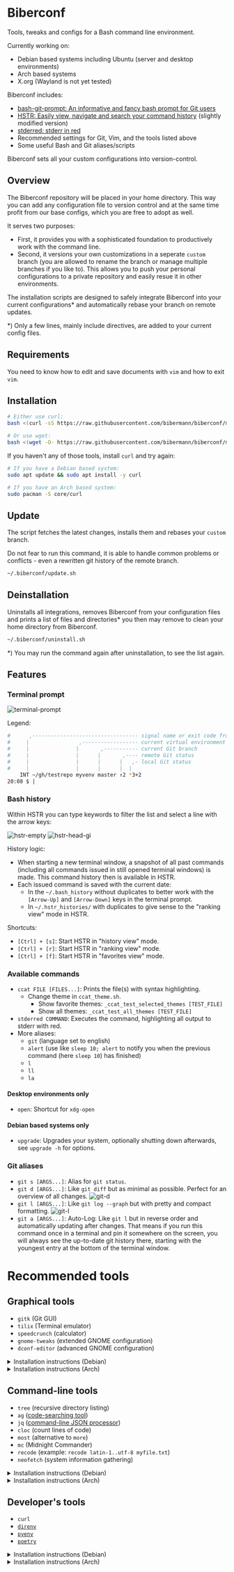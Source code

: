 # Biberconf

Tools, tweaks and configs for a Bash command line environment.

Currently working on:
- Debian based systems including Ubuntu (server and desktop environments)
- Arch based systems
- X.org (Wayland is not yet tested)

Biberconf includes:
- [bash-git-prompt: An informative and fancy bash prompt for Git users](https://github.com/magicmonty/bash-git-prompt)
- [HSTR: Easily view, navigate and search your command history](https://github.com/dvorka/hstr) (slightly modified version)
- [stderred: stderr in red](https://github.com/sickill/stderred)
- Recommended settings for Git, Vim, and the tools listed above
- Some useful Bash and Git aliases/scripts

Biberconf sets all your custom configurations into version-control.

## Overview

The Biberconf repository will be placed in your home directory.
This way you can add any configuration file to version control
and at the same time profit from our base configs, 
which you are free to adopt as well.

It serves two purposes:
* First, it provides you with a sophisticated foundation 
    to productively work with the command line.
* Second, it versions your own customizations in a seperate `custom` branch
    (you are allowed to rename the branch or manage multiple branches if you like to).
    This allows you to push your personal configurations to a private repository 
    and easily resue it in other environments.

The installation scripts are designed 
to safely integrate Biberconf into your current configurations*
and automatically rebase your branch on remote updates.

*) Only a few lines, mainly include directives, are added to your current config files.

## Requirements

You need to know how to edit and save documents with `vim` and how to exit `vim`.

## Installation

```bash
# Either use curl:
bash <(curl -sS https://raw.githubusercontent.com/bibermann/biberconf/main/.biberconf/fresh-install.sh)

# Or use wget:
bash <(wget -O- https://raw.githubusercontent.com/bibermann/biberconf/main/.biberconf/fresh-install.sh)
```

If you haven't any of those tools, install `curl` and try again:

```bash
# If you have a Debian based system:
sudo apt update && sudo apt install -y curl

# If you have an Arch based system:
sudo pacman -S core/curl
```

## Update

The script fetches the latest changes, installs them and rebases your `custom` branch.

Do not fear to run this command, it is able to handle common problems or conflicts -
even a rewritten git history of the remote branch.

```bash
~/.biberconf/update.sh
```

## Deinstallation

Uninstalls all integrations, removes Biberconf from your configuration files
and prints a list of files and directories* you then may remove 
to clean your home directory from Biberconf.

```bash
~/.biberconf/uninstall.sh
```

*) You may run the command again after uninstallation, to see the list again.

## Features

### Terminal prompt

![terminal-prompt](../.biberconf/img/terminal-prompt.png)

Legend:

```bash
#      ,---------------------------------- signal name or exit code from last command
#     |                ,------------------ current virtual environment
#     |               |       ,----------- current Git branch
#     |               |      |       ,---- remote Git status
#     |               |      |      |   ,- local Git status
#     |               |      |      |  |
    INT ~/gh/testrepo myvenv master ↑2 *3+2
20:08 $ |
```

### Bash history

Within HSTR you can type keywords to filter the list and select a line with the arrow keys:

![hstr-empty](../.biberconf/img/hstr-empty.png)
![hstr-head-gi](../.biberconf/img/hstr-head-gi.png)

History logic:
- When starting a new terminal window, a snapshot of all past commands (including all commands issued in still opened terminal windows) is made. This command history then is available in HSTR.
- Each issued command is saved with the current date:
    - In the `~/.bash_history` without duplicates to better work with the `[Arrow-Up]` and `[Arrow-Down]` keys in the terminal prompt.
    - In `~/.hstr_histories/` with duplicates to give sense to the "ranking view" mode in HSTR.

Shortcuts:
- `[Ctrl] + [s]`: Start HSTR in "history view" mode.
- `[Ctrl] + [r]`: Start HSTR in "ranking view" mode.
- `[Ctrl] + [f]`: Start HSTR in "favorites view" mode.

### Available commands

- `ccat FILE [FILES...]`: Prints the file(s) with syntax highlighting.
    - Change theme in `ccat_theme.sh`.
        - Show favorite themes: `_ccat_test_selected_themes [TEST_FILE]`
        - Show all themes: `_ccat_test_all_themes [TEST_FILE]`
- `stderred COMMAND`: Executes the command, highlighting all output to stderr with red.
- More aliases:
    - `git` (language set to english)
    - `alert` (use like `sleep 10; alert` to notify you when the previous command (here `sleep 10`) has finished)
    - `l`
    - `ll`
    - `la`

#### Desktop environments only

- `open`: Shortcut for `xdg-open`

#### Debian based systems only

- `upgrade`: Upgrades your system, optionally shutting down afterwards, see `upgrade -h` for options.

### Git aliases

- `git s [ARGS...]`: Alias for `git status`.
- `git d [ARGS...]`: Like `git diff` but as minimal as possible. Perfect for an overview of all changes.
    ![git-d](../.biberconf/img/git-d.png)
- `git l [ARGS...]`: Like `git log --graph` but with pretty and compact formatting.
    ![git-l](../.biberconf/img/git-l.png)
- `git a [ARGS...]`: Auto-Log: Like `git l` but in reverse order and automatically updating after changes. That means if you run this command once in a terminal and pin it somewhere on the screen, you will always see the up-to-date git history there, starting with the youngest entry at the bottom of the terminal window.

# Recommended tools

## Graphical tools

- `gitk` (Git GUI)
- `tilix` (Terminal emulator)
- `speedcrunch` (calculator)
- `gnome-tweaks` (extended GNOME configuration)
- `dconf-editor` (advanced GNOME configuration)

<details><summary>Installation instructions (Debian)</summary>
<p>

```bash
sudo apt update
sudo apt install -y gitk tilix atom speedcrunch gnome-tweaks dconf-editor
```

</p>
</details>

<details><summary>Installation instructions (Arch)</summary>
<p>

<!--
Note: tk and tcl are required to run gitk.
-->

```bash
sudo pacman -S extra/{tk,tcl,tilix,speedcrunch,dconf-editor}
paru -S aur/archlinux-tweak-tool-git
```

</p>
</details>

## Command-line tools

- `tree` (recursive directory listing)
- `ag` ([code-searching tool](https://github.com/ggreer/the_silver_searcher))
- `jq` ([command-line JSON processor](https://stedolan.github.io/jq/))
- `cloc` (count lines of code)
- `most` (alternative to `more`)
- `mc` (Midnight Commander)
- `recode` (example: `recode latin-1..utf-8 myfile.txt`)
- `neofetch` (system information gathering)

<details><summary>Installation instructions (Debian)</summary>
<p>

```bash
sudo apt install -y tree silversearcher-ag jq cloc most mc recode neofetch
```

</p>
</details>

<details><summary>Installation instructions (Arch)</summary>
<p>

```bash
sudo pacman -S extra/{tree,the_silver_searcher,jq,cloc,most,mc,recode,neofetch}
```

</p>
</details>

## Developer's tools

- `curl`
- [`direnv`](https://direnv.net/docs/installation.html)
- [`pyenv`](https://github.com/pyenv/pyenv#installation)
- [`poetry`](https://python-poetry.org/docs/#installation)

<details><summary>Installation instructions (Debian)</summary>
<p>

```bash
sudo apt install -y \
    curl direnv \
    `# pyenv` \
        build-essential libssl-dev zlib1g-dev libbz2-dev \
        libreadline-dev libsqlite3-dev wget llvm libncurses-dev \
        xz-utils tk-dev libffi-dev liblzma-dev python-openssl \
    `# poetry` \
        python3-venv
curl -L https://github.com/pyenv/pyenv-installer/raw/master/bin/pyenv-installer | bash
curl -sSL https://raw.githubusercontent.com/python-poetry/poetry/master/get-poetry.py | python

# Please re-login now.
```

</p>
</details>

<details><summary>Installation instructions (Arch)</summary>
<p>

```bash
sudo pacman -S core/curl
sudo pacman -S extra/{direnv,pyenv,python-poetry}
```

</p>
</details>

